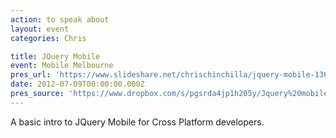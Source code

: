 ```yaml
---
action: to speak about
layout: event
categories: Chris

title: JQuery Mobile
event: Mobile Melbourne
pres_url: 'https://www.slideshare.net/chrischinchilla/jquery-mobile-13649045'
date: 2012-07-09T00:00:00.000Z
pres_source: 'https://www.dropbox.com/s/pgsrda4jp1h205y/Jquery%20mobile.pptx?dl=0'
---
```


A basic intro to JQuery Mobile for Cross Platform developers.
